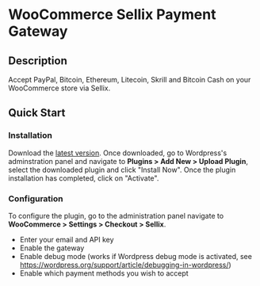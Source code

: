WooCommerce Sellix Payment Gateway
=====================

## Description
Accept PayPal, Bitcoin, Ethereum, Litecoin, Skrill and Bitcoin Cash on your WooCommerce store via Sellix.

## Quick Start

### Installation
Download the [latest version](https://github.com/nartj/sellix-woocommerce/releases). Once downloaded, go to Wordpress's adminstration panel and navigate to **Plugins > Add New > Upload Plugin**, select the downloaded plugin and click "Install Now". Once the plugin installation has completed, click on "Activate".


### Configuration

To configure the plugin, go to the administration panel navigate to **WooCommerce > Settings > Checkout > Sellix**.
* Enter your email and API key
* Enable the gateway
* Enable debug mode (works if Wordpress debug mode is activated, see https://wordpress.org/support/article/debugging-in-wordpress/)
* Enable which payment methods you wish to accept
